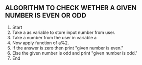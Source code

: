 ## ALGORITHM TO CHECK WETHER A GIVEN NUMBER IS EVEN OR ODD

1) Start
2) Take a as variable to store input number from user. 
3) Take a number from the user in variable a
4) Now apply function of a%2.
5) If the answer is zero then print "given number is even."
6) Else the given number is odd and print "given number is odd."
7) End
  
